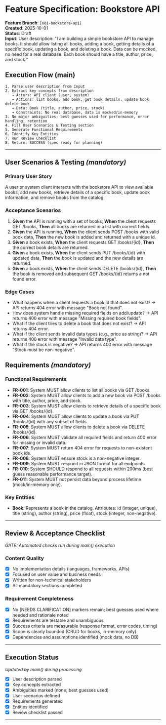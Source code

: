 # Feature Specification: Bookstore API

**Feature Branch**: `[001-bookstore-api]`  
**Created**: 2025-10-01  
**Status**: Draft  
**Input**: User description: "I am building a simple bookstore API to manage books. It should allow listing all books, adding a book, getting details of a specific book, updating a book, and deleting a book. Data can be mocked, no need for a real database. Each book should have a title, author, price, and stock."

## Execution Flow (main)
```
1. Parse user description from Input
2. Extract key concepts from description
   → Actors: API client (user, system)
   → Actions: list books, add book, get book details, update book, delete book
   → Data: Book (title, author, price, stock)
   → Constraints: No real database, data is mocked/in-memory
3. No major ambiguities; best guesses used for performance, error handling, retention
4. Fill User Scenarios & Testing section
5. Generate Functional Requirements
6. Identify Key Entities
7. Run Review Checklist
8. Return: SUCCESS (spec ready for planning)
```

---

## User Scenarios & Testing *(mandatory)*

### Primary User Story
A user or system client interacts with the bookstore API to view available books, add new books, retrieve details of a specific book, update book information, and remove books from the catalog.

### Acceptance Scenarios
1. **Given** the API is running with a set of books, **When** the client requests GET /books, **Then** all books are returned in a list with correct fields.
2. **Given** the API is running, **When** the client sends POST /books with valid book data, **Then** the new book is added and returned with a unique id.
3. **Given** a book exists, **When** the client requests GET /books/{id}, **Then** the correct book details are returned.
4. **Given** a book exists, **When** the client sends PUT /books/{id} with updated data, **Then** the book is updated and the new details are returned.
5. **Given** a book exists, **When** the client sends DELETE /books/{id}, **Then** the book is removed and subsequent GET /books/{id} returns a not found error.

### Edge Cases
- What happens when a client requests a book id that does not exist? → API returns 404 error with message "Book not found".
- How does system handle missing required fields on add/update? → API returns 400 error with message "Missing required book fields".
- What if the client tries to delete a book that does not exist? → API returns 404 error.
- What if the client sends invalid data types (e.g., price as string)? → API returns 400 error with message "Invalid data type".
- What if the stock is negative? → API returns 400 error with message "Stock must be non-negative".

## Requirements *(mandatory)*

### Functional Requirements
- **FR-001**: System MUST allow clients to list all books via GET /books.
- **FR-002**: System MUST allow clients to add a new book via POST /books with title, author, price, and stock.
- **FR-003**: System MUST allow clients to retrieve details of a specific book via GET /books/{id}.
- **FR-004**: System MUST allow clients to update a book via PUT /books/{id} with any subset of fields.
- **FR-005**: System MUST allow clients to delete a book via DELETE /books/{id}.
- **FR-006**: System MUST validate all required fields and return 400 error for missing or invalid data.
- **FR-007**: System MUST return 404 error for requests to non-existent book ids.
- **FR-008**: System MUST ensure stock is a non-negative integer.
- **FR-009**: System MUST respond in JSON format for all endpoints.
- **FR-010**: System SHOULD respond to all requests within 200ms (best guess reasonable performance target).
- **FR-011**: System MUST not persist data beyond process lifetime (mock/in-memory only).

### Key Entities
- **Book**: Represents a book in the catalog. Attributes: id (integer, unique), title (string), author (string), price (float), stock (integer, non-negative).

---

## Review & Acceptance Checklist
*GATE: Automated checks run during main() execution*

### Content Quality
- [x] No implementation details (languages, frameworks, APIs)
- [x] Focused on user value and business needs
- [x] Written for non-technical stakeholders
- [x] All mandatory sections completed

### Requirement Completeness
- [x] No [NEEDS CLARIFICATION] markers remain; best guesses used where needed and rationale noted
- [x] Requirements are testable and unambiguous  
- [x] Success criteria are measurable (response format, error codes, timing)
- [x] Scope is clearly bounded (CRUD for books, in-memory only)
- [x] Dependencies and assumptions identified (mock data, no DB)

---

## Execution Status
*Updated by main() during processing*

- [x] User description parsed
- [x] Key concepts extracted
- [x] Ambiguities marked (none; best guesses used)
- [x] User scenarios defined
- [x] Requirements generated
- [x] Entities identified
- [x] Review checklist passed

---

